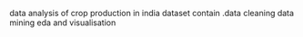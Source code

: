 data analysis of crop production in india dataset
contain 
.data cleaning 
data mining
eda and visualisation
